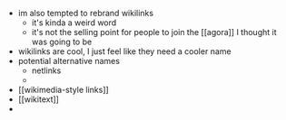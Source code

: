 - im also tempted to rebrand wikilinks
	- it's kinda a weird word
	- it's not the selling point for people to join the [[agora]] I thought it was going to be
- wikilinks are cool, I just feel like they need a cooler name
- potential alternative names
	- netlinks
	-
- [[wikimedia-style links]]
- [[wikitext]]
-
